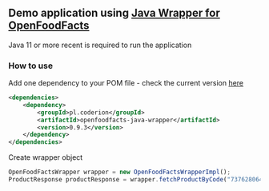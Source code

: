 ## Demo application using [Java Wrapper for OpenFoodFacts](https://github.com/openfoodfacts/openfoodfacts-java)

Java 11 or more recent is required to run the application

### How to use

Add one dependency to your POM file - check the current version [here](https://github.com/openfoodfacts/openfoodfacts-java)

```xml
<dependencies>
    <dependency>
        <groupId>pl.coderion</groupId>
        <artifactId>openfoodfacts-java-wrapper</artifactId>
        <version>0.9.3</version>
    </dependency>
</dependencies>
```

Create wrapper object

```javascript
OpenFoodFactsWrapper wrapper = new OpenFoodFactsWrapperImpl();
ProductResponse productResponse = wrapper.fetchProductByCode("737628064502");
```

